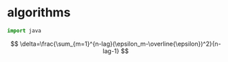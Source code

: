 # algorithms
```python
import java
```
$$				
\delta=\frac{\sum_{m=1}^{n-lag}(\epsilon_m-\overline{\epsilon})^2}{n-lag-1}
$$
